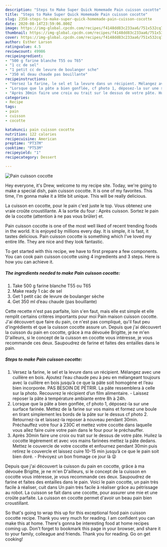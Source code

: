 ```yaml
---
description: "Steps to Make Super Quick Homemade Pain cuisson cocotte"
title: "Steps to Make Super Quick Homemade Pain cuisson cocotte"
slug: 2358-steps-to-make-super-quick-homemade-pain-cuisson-cocotte
date: 2020-08-14T23:59:06.800Z
image: https://img-global.cpcdn.com/recipes/f4148dd83c233aa6/751x532cq70/pain-cuisson-cocotte-photo-principale-de-la-recette.jpg
thumbnail: https://img-global.cpcdn.com/recipes/f4148dd83c233aa6/751x532cq70/pain-cuisson-cocotte-photo-principale-de-la-recette.jpg
cover: https://img-global.cpcdn.com/recipes/f4148dd83c233aa6/751x532cq70/pain-cuisson-cocotte-photo-principale-de-la-recette.jpg
author: Esther Larson
ratingvalue: 4.5
reviewcount: 49986
recipeingredient:
- "500 g farine blanche T55 ou T65"
- "1 cc de sel"
- "1 petit cc de levure de boulanger sche"
- "350 ml deau chaude pas bouillante"
recipeinstructions:
- "Versez la farine, le sel et la levure dans un récipient. Mélangez avec une cuillère en bois. Ajoutez l’eau chaude peu à peu en mélangeant toujours avec la cuillère en bois jusqu’à ce que la pâte soit homogène et l’eau bien incorporée. PAS BESOIN DE PÉTRIR. La pâte ressemblera à celle sur la photo. Recouvrez le récipient d’un film alimentaire. Laissez reposer la pâte à température ambiante entre 8h à 24h."
- "Lorsque que la pâte a bien gonflée, cf photo 1, déposez-la sur une surface farinée. Mettez de la farine sur vos mains et formez une boule en tirant simplement les bords de la pâte sur le dessus cf photo 2. Retournez-la et laissez-la reposer à nouveau pendant 30min. Préchauffez votre four à 230C et mettez votre cocotte dans laquelle vous allez faire cuire votre pain dans le four pour le préchauffer."
- "Après 30min faire une croix ou trait sur le dessus de votre pâte. Huilez la cocotte légèrement et avec vos mains farinées mettez la pâte dedans. Mettez le couvercle de votre cocotte et enfournez pendant 30min puis retirez le couvercle et laissez cuire 10-15 min jusqu’à ce que le pain soit bien doré.  Prévoyez un bon fromage ce jour là 😜"
categories:
- Recipe
tags:
- pain
- cuisson
- cocotte

katakunci: pain cuisson cocotte 
nutrition: 122 calories
recipecuisine: American
preptime: "PT37M"
cooktime: "PT53M"
recipeyield: "1"
recipecategory: Dessert

---
```



![Pain cuisson cocotte](https://img-global.cpcdn.com/recipes/f4148dd83c233aa6/751x532cq70/pain-cuisson-cocotte-photo-principale-de-la-recette.jpg)

Hey everyone, it's Drew, welcome to my recipe site. Today, we're going to make a special dish, pain cuisson cocotte. It is one of my favorites. This time, I'm gonna make it a little bit unique. This will be really delicious.

La cuisson en cocotte, pour le pain c&#39;est juste le top. Vous obtenez une vraie croûte croustillante. A la sortie du four : Après cuisson. Sortez le pain de la cocotte (attention à ne pas vous brûler) et.

Pain cuisson cocotte is one of the most well liked of recent trending foods in the world. It is enjoyed by millions every day. It is simple, it is fast, it tastes delicious. Pain cuisson cocotte is something which I've loved my entire life. They are nice and they look fantastic.


To get started with this recipe, we have to first prepare a few components. You can cook pain cuisson cocotte using 4 ingredients and 3 steps. Here is how you can achieve it.

<!--inarticleads1-->

##### The ingredients needed to make Pain cuisson cocotte:

1. Take 500 g farine blanche T55 ou T65
1. Make ready 1 càc de sel
1. Get 1 petit càc de levure de boulanger sèche
1. Get 350 ml d’eau chaude (pas bouillante)


Cette recette n&#39;est pas parfaite, loin s&#39;en faut, mais elle est simple et elle remplit certains critères importants pour moi  Pain maison cuisson cocotte. J&#39;ai découvert que faire du pain, ce n&#39;est pas compliqué, qu&#39;il faut peu d&#39;ingrédients et que la cuisson cocotte assure un. Depuis que j&#39;ai découvert la cuisson du pain en cocotte, grâce à ma dévouée Brigitte, je ne m&#39;en D&#39;ailleurs, si le concept de la cuisson en cocotte vous intéresse, je vous recommande ces deux. Saupoudrez de farine et faites des entailles dans le pain. 

<!--inarticleads2-->

##### Steps to make Pain cuisson cocotte:

1. Versez la farine, le sel et la levure dans un récipient. Mélangez avec une cuillère en bois. Ajoutez l’eau chaude peu à peu en mélangeant toujours avec la cuillère en bois jusqu’à ce que la pâte soit homogène et l’eau bien incorporée. PAS BESOIN DE PÉTRIR. La pâte ressemblera à celle sur la photo. Recouvrez le récipient d’un film alimentaire. - Laissez reposer la pâte à température ambiante entre 8h à 24h.
1. Lorsque que la pâte a bien gonflée, cf photo 1, déposez-la sur une surface farinée. Mettez de la farine sur vos mains et formez une boule en tirant simplement les bords de la pâte sur le dessus cf photo 2. Retournez-la et laissez-la reposer à nouveau pendant 30min. Préchauffez votre four à 230C et mettez votre cocotte dans laquelle vous allez faire cuire votre pain dans le four pour le préchauffer.
1. Après 30min faire une croix ou trait sur le dessus de votre pâte. Huilez la cocotte légèrement et avec vos mains farinées mettez la pâte dedans. Mettez le couvercle de votre cocotte et enfournez pendant 30min puis retirez le couvercle et laissez cuire 10-15 min jusqu’à ce que le pain soit bien doré.  - Prévoyez un bon fromage ce jour là 😜


Depuis que j&#39;ai découvert la cuisson du pain en cocotte, grâce à ma dévouée Brigitte, je ne m&#39;en D&#39;ailleurs, si le concept de la cuisson en cocotte vous intéresse, je vous recommande ces deux. Saupoudrez de farine et faites des entailles dans le pain. Voici le pain cocotte, un pain très facile à réaliser, cuit dans Un pain très facile à réaliser grâce au pétrissage au robot. La cuisson se fait dans une cocotte, pour assurer une mie et une croûte parfaite. La cuisson en cocotte permet d&#39;avoir un beau pain bien croustillant. 

So that's going to wrap this up for this exceptional food pain cuisson cocotte recipe. Thank you very much for reading. I am confident you can make this at home. There's gonna be interesting food at home recipes coming up. Don't forget to bookmark this page in your browser, and share it to your family, colleague and friends. Thank you for reading. Go on get cooking!
